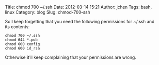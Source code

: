 Title: chmod 700 ~/.ssh
Date: 2012-03-14 15:21
Author: jchen
Tags: bash, linux
Category: blog
Slug: chmod-700-ssh

So I keep forgetting that you need the following permissions for \~/.ssh
and its contents:

    chmod 700 ~/.ssh
    chmod 644 *.pub
    chmod 600 config
    chmod 600 id_rsa

Otherwise it'll keep complaining that your permissions are wrong.

